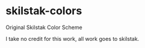 # skilstak-colors
Original Skilstak Color Scheme

I take no credit for this work, all work goes to skilstak.
